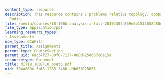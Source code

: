 ```yaml
---
content_type: resource
description: This resource contains 5 problems relative topology, compact sets and
  Rudin.
file: /media/courses/18-100b-analysis-i-fall-2010/304a869e5b1512652480ddb058225056_MIT18_100BF10_pset3.pdf
file_type: application/pdf
learning_resource_types:
- Assignments
ocw_type: OCWFile
parent_title: Assignments
parent_type: CourseSection
parent_uid: 6ac57f27-80f0-7137-088d-250d37c6a15a
resourcetype: Document
title: MIT18_100BF10_pset3.pdf
uid: 304a869e-5b15-1265-2480-ddb058225056
---
```

